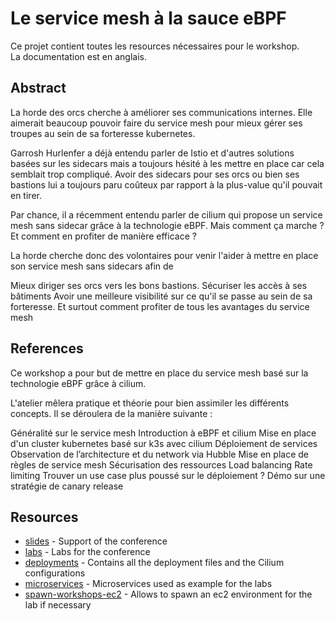 # Le service mesh à la sauce eBPF

Ce projet contient toutes les resources nécessaires pour le workshop.  
La documentation est en anglais.

## Abstract
La horde des orcs cherche à améliorer ses communications internes.
Elle aimerait beaucoup pouvoir faire du service mesh pour mieux gérer ses troupes au sein de sa forteresse kubernetes.

Garrosh Hurlenfer a déjà entendu parler de Istio et d'autres solutions basées sur les sidecars mais a toujours hésité à les mettre en place car cela semblait trop compliqué. Avoir des sidecars pour ses orcs ou bien ses bastions lui a toujours paru coûteux par rapport à la plus-value qu'il pouvait en tirer.

Par chance, il a récemment entendu parler de cilium qui propose un service mesh sans sidecar grâce à la technologie eBPF. Mais comment ça marche ? Et comment en profiter de manière efficace ?

La horde cherche donc des volontaires pour venir l'aider à mettre en place son service mesh sans sidecars afin de

Mieux diriger ses orcs vers les bons bastions.
Sécuriser les accès à ses bâtiments
Avoir une meilleure visibilité sur ce qu'il se passe au sein de sa forteresse.
Et surtout comment profiter de tous les avantages du service mesh

## References
Ce workshop a pour but de mettre en place du service mesh basé sur la technologie eBPF grâce à cilium.

L'atelier mêlera pratique et théorie pour bien assimiler les différents concepts. Il se déroulera de la manière suivante :

Généralité sur le service mesh
Introduction à eBPF et cilium
Mise en place d'un cluster kubernetes basé sur k3s avec cilium
Déploiement de services
Observation de l’architecture et du network via Hubble
Mise en place de règles de service mesh
Sécurisation des ressources
Load balancing
Rate limiting
Trouver un use case plus poussé sur le déploiement ?
Démo sur une stratégie de canary release

## Resources

* [slides](slides) - Support of the conference
* [labs](labs) - Labs for the conference
* [deployments](deployments) - Contains all the deployment files and the Cilium configurations
* [microservices](microservices) - Microservices used as example for the labs
* [spawn-workshops-ec2](spawn-workshops-ec2) - Allows to spawn an ec2 environment for the lab if necessary

